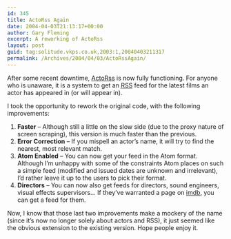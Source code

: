 ```yaml
---
id: 345
title: ActoRss Again
date: 2004-04-03T21:13:17+00:00
author: Gary Fleming
excerpt: A reworking of ActoRss
layout: post
guid: tag:solitude.vkps.co.uk,2003:1,20040403211317
permalink: /Archives/2004/04/03/ActoRssAgain/
---
```

After some recent downtime, [ActoRss](/Code/ActoRss/) is now fully functioning. For anyone who is unaware, it is a system to get an <acronym title="Rich Site Summary">RSS</acronym> feed for the latest films an actor has appeared in (or will appear in).

I took the opportunity to rework the original code, with the following improvements:

  1. **Faster** &#8211; Although still a little on the slow side (due to the proxy nature of screen scraping), this version is much faster than the previous.
  2. **Error Correction** &#8211; If you mispell an actor&#8217;s name, it will try to find the nearest, most relevant match.
  3. **Atom Enabled** &#8211; You can now get your feed in the Atom format. Although I&#8217;m unhappy with some of the constraints Atom places on such a simple feed (modified and issued dates are unknown and irrelevant), I&#8217;d rather leave it up to the users to pick their format.
  4. **Directors** &#8211; You can now also get feeds for directors, sound engineers, visual effects supervisors&#8230; If they&#8217;ve warranted a page on [imdb](http://us.imdb.com), you can get a feed for them.

Now, I know that those last two improvements make a mockery of the name (since it&#8217;s now no longer solely about actors and RSS), it just seemed like the obvious extension to the existing version. Hope people enjoy it.